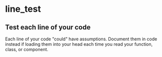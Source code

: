 # line_test

## Test each line of your code

Each line of your code "could" have assumptions. Document them in code instead if loading them into your head each time you read your function, class, or component.
